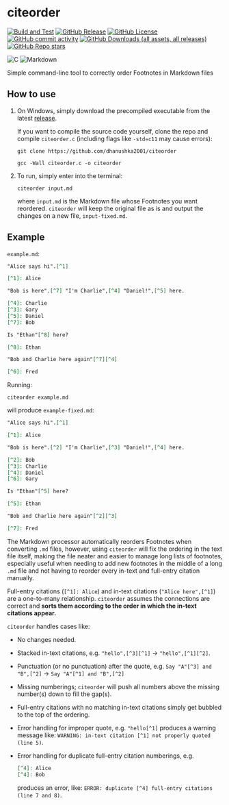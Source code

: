 # citeorder
[![Build and Test](https://github.com/dhanushka2001/citeorder/actions/workflows/main.yml/badge.svg)](https://github.com/dhanushka2001/citeorder/actions/workflows/main.yml)
[![GitHub Release](https://img.shields.io/github/v/release/dhanushka2001/citeorder)](https://github.com/dhanushka2001/citeorder/releases)
[![GitHub License](https://img.shields.io/github/license/dhanushka2001/citeorder)](https://github.com/dhanushka2001/citeorder/blob/main/LICENSE)
[![GitHub commit activity](https://img.shields.io/github/commit-activity/m/dhanushka2001/citeorder)](https://github.com/dhanushka2001/citeorder/commits/main/)
[![GitHub Downloads (all assets, all releases)](https://img.shields.io/github/downloads/dhanushka2001/citeorder/total)](https://github.com/dhanushka2001/citeorder/releases)
[![GitHub Repo stars](https://img.shields.io/github/stars/dhanushka2001/citeorder)](https://github.com/dhanushka2001/citeorder/stargazers)

![C](https://img.shields.io/badge/C-%2300599C.svg?style=plastic&logo=c&logoColor=white)
![Markdown](https://img.shields.io/badge/Markdown-%23000000.svg?style=plastic&logo=markdown&logoColor=white)

<!--
![C](https://img.shields.io/badge/c-%2300599C.svg?style=for-the-badge&logo=c&logoColor=white)
![Markdown](https://img.shields.io/badge/markdown-%23000000.svg?style=for-the-badge&logo=markdown&logoColor=white)
-->

Simple command-line tool to correctly order Footnotes in Markdown files

## How to use

1. On Windows, simply download the precompiled executable from the latest [release](https://github.com/dhanushka2001/citeorder/releases).

   If you want to compile the source code yourself, clone the repo and compile ``citeorder.c`` (including flags like ``-std=c11`` may cause errors):

   ```console
   git clone https://github.com/dhanushka2001/citeorder
   ```
   
   ```console
   gcc -Wall citeorder.c -o citeorder
   ```
2. To run, simply enter into the terminal:

   ```console
   citeorder input.md
   ```

   where ``input.md`` is the Markdown file whose Footnotes you want reordered. ``citeorder`` will keep the original file as is and output the changes on a new file, ``input-fixed.md``.

## Example

``example.md``:

```md
"Alice says hi".[^1]

[^1]: Alice

"Bob is here".[^7] "I'm Charlie",[^4] "Daniel!",[^5] here.

[^4]: Charlie
[^3]: Gary
[^5]: Daniel
[^7]: Bob

Is "Ethan"[^8] here?

[^8]: Ethan

"Bob and Charlie here again"[^7][^4]

[^6]: Fred
```

Running:

```console
citeorder example.md
```

will produce ``example-fixed.md``:

```md
"Alice says hi".[^1]

[^1]: Alice

"Bob is here".[^2] "I'm Charlie",[^3] "Daniel!",[^4] here.

[^2]: Bob
[^3]: Charlie
[^4]: Daniel
[^6]: Gary

Is "Ethan"[^5] here?

[^5]: Ethan

"Bob and Charlie here again"[^2][^3]

[^7]: Fred
```

The Markdown processor automatically reorders Footnotes when converting ``.md`` files, however, using ``citeorder`` will fix the ordering in the text file itself, making the file neater and easier to manage long lists of footnotes, especially useful when needing to add new footnotes in the middle of a long ``.md`` file and not having to reorder every in-text and full-entry citation manually.

Full-entry citations (``[^1]: Alice``) and in-text citations (``"Alice here",[^1]``) are a one-to-many relationship. ``citeorder`` assumes the connections are correct and **sorts them according to the order in which the in-text citations appear.**

``citeorder`` handles cases like:

* No changes needed.
* Stacked in-text citations, e.g. ``"hello",[^3][^1]`` → ``"hello",[^1][^2]``.
* Punctuation (or no punctuation) after the quote, e.g. ``Say "A"[^3] and "B",[^2]`` → ``Say "A"[^1] and "B",[^2]``
* Missing numberings; ``citeorder`` will push all numbers above the missing number(s) down to fill the gap(s).
* Full-entry citations with no matching in-text citations simply get bubbled to the top of the ordering.
* Error handling for improper quote, e.g. ``"hello[^1]`` produces a warning message like: ``WARNING: in-text citation [^1] not properly quoted (line 5)``.
* Error handling for duplicate full-entry citation numberings, e.g.

  ```md
  [^4]: Alice
  [^4]: Bob
  ```
  
  produces an error, like: ``ERROR: duplicate [^4] full-entry citations (line 7 and 8)``.
